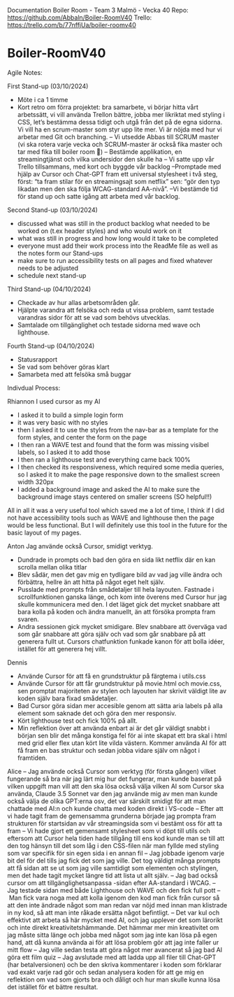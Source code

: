 Documentation
Boiler Room - Team 3 Malmö - Vecka 40
Repo: https://github.com/Abbaln/Boiler-RoomV40
Trello: https://trello.com/b/77nffjUa/boiler-roomv40

# Boiler-RoomV40

Agile Notes:

First Stand-up (03/10/2024)

- Möte i ca 1 timme
- Kort retro om förra projektet: bra samarbete, vi börjar hitta vårt arbetssätt, vi vill använda Trellon bättre, jobba mer likriktat med styling i CSS, let’s bestämma dessa tidigt och utgå från det på de egna sidorna. Vi vill ha en scrum-master som styr upp lite mer. Vi är nöjda med hur vi arbetar med Git och branching.
  – Vi utsedde Abbas till SCRUM master (vi ska rotera varje vecka och SCRUM-master är också fika master och tar med fika till boiler room 🍩)
  – Bestämde applikation, en streamingtjänst och vilka undersidor den skulle ha
  – Vi satte upp vår Trello tillsammans, med kort och byggde vår backlog
  –Promptade med hjälp av Cursor och Chat-GPT fram ett universal stylesheet i två steg, först: “ta fram stilar för en streamingsajt som netflix” sen: “gör den typ likadan men den ska följa WCAG-standard AA-nivå”.
  –Vi bestämde tid för stand up och satte igång att arbeta med vår backlog.

Second Stand-up (03/10/2024)

- discussed what was still in the product backlog what needed to be worked on (t.ex header styles) and who would work on it
- what was still in progress and how long would it take to be completed
- everyone must add their work process into the ReadMe file as well as the notes form our Stand-ups
- make sure to run accessibility tests on all pages and fixed whatever needs to be adjusted
- schedule next stand-up

Third Stand-up (04/10/2024)

- Checkade av hur allas arbetsområden går.
- Hjälpte varandra att felsöka och reda ut vissa problem, samt testade varandras sidor för att se vad som behövs utvecklas.
- Samtalade om tillgänglighet och testade sidorna med wave och lighthouse.

Fourth Stand-up (04/10/2024)

- Statusrapport
- Se vad som behöver göras klart
- Samarbeta med att felsöka små buggar

Indivdual Process:

Rhiannon
I used cursor as my AI

- I asked it to build a simple login form
- it was very basic with no styles
- then I asked it to use the styles from the nav-bar as a template for the form styles, and center the form on the page
- I then ran a WAVE test and found that the form was missing visibel labels, so I asked it to add those
- I then ran a lighthouse test and everything came back 100%
- I then checked its responsiveness, which required some media queries, so I asked it to make the page responsive down to the smallest screen width 320px
- I added a background image and asked the AI to make sure the background image stays centered on smaller screens (SO helpful!!)

All in all it was a very useful tool which saved me a lot of time, I think if I did not have accessibility tools such as WAVE and lighthouse then the page would be less functional. But I will definitely use this tool in the future for the basic layout of my pages.

Anton
Jag använde också Cursor, smidigt verktyg.

- Dundrade in prompts och bad den göra en sida likt netflix där en kan scrolla mellan olika titlar
- Blev sådär, men det gav mig en tydligare bild av vad jag ville ändra och förbättra, hellre än att hitta på något eget helt själv.
- Pusslade med prompts från smådetaljer till hela layouten. Fastnade i scrollfunktionen ganska länge, och kom inte överens med Cursor hur jag skulle kommunicera med den. I det läget gick det mycket snabbare att bara kolla på koden och ändra manuellt, än att försöka prompta fram svaren.
- Andra sessionen gick mycket smidigare. Blev snabbare att överväga vad som går snabbare att göra själv och vad som går snabbare på att generera fullt ut. Cursors chatfunktion funkade kanon för att bolla idéer, istället för att generera hej villt.

Dennis

- Använde Cursor för att få en grundstruktur på färgtema i utils.css
- Använde Cursor för att får grundstruktur på movie.html och movie.css, sen promptat majoriteten av stylen och layouten har skrivit väldigt lite av koden själv bara fixad smådetaljer.
- Bad Cursor göra sidan mer accesible genom att sätta aria labels på alla element som saknade det och göra den mer responsiv.
- Kört lighthouse test och fick 100% på allt.
- Min reflektion över att använda enbart ai är det går väldigt snabbt i början sen blir det många konstiga fel för ai inte skapat ett bra skal i html med grid eller flex utan kört lite vilda västern. Kommer använda AI för att få fram en bas struktur och sedan jobba vidare själv om något i framtiden.

Alice
– Jag använde också Cursor som verktyg (för första gången) vilket fungerande så bra när jag lärt mig hur det fungerar, man kunde baserat på vilken uppgift man vill att den ska lösa också välja vilken AI som Cursor ska använda, Claude 3.5 Sonnet var den jag använde mig av men man kunde också välja de olika GPT:erna osv, det var särskilt smidigt för att man chattade med AI:n och kunde chatta med koden direkt i VS-code
– Efter att vi hade tagit fram de gemensamma grunderna började jag prompta fram strukturen för startsidan av vår streamingsida som vi bestämt oss för att ta fram
– Vi hade gjort ett gemensamt stylesheet som vi döpt till utils och eftersom att Cursor hela tiden hade tillgång till ens kod kunde man se till att den tog hänsyn till det som låg i den CSS-filen när man fyllde med styling som var specifik för sin egen sida i en annan fil
– Jag jobbade igenom varje bit del för del tills jag fick det som jag ville. Det tog väldigt många prompts att få sidan att se ut som jag ville samtidigt som elementen och stylingen, men det hade tagit mycket längre tid att lista ut allt själv.
– Jag bad också cursor om att tillgänglighetsanpassa -sidan efter AA-standard i WCAG.
– Jag testade sidan med både Lighthouse och WAVE och den fick full pott
– Man fick vara noga med att kolla igenom den kod man fick från cursor så att den inte ändrade något som man redan var nöjd med innan man klistrade in ny kod, så att man inte råkade ersätta något befintligt.
– Det var kul och effektivt att arbeta så här mycket med AI, och jag upplever det som lärorikt och inte direkt kreativitetshämmande. Det hämmar mer min kreativitet om jag måste sitta länge och jobba med något som jag inte kan lösa på egen hand, att då kunna använda ai för att lösa problem gör att jag inte faller ur mitt flow
– Jag ville sedan testa att göra något mer avancerat så jag bad AI göra ett film quiz
– Jag avslutade med att ladda upp all filer till Chat-GPT (har betalversionen) och be den skriva kommentarer i koden som förklarar vad exakt varje rad gör och sedan analysera koden för att ge mig en reflektion om vad som gjorts bra och dåligt och hur man skulle kunna lösa det istället för et bättre resultat.